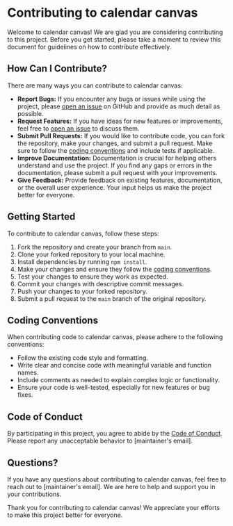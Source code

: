 # Contributing to calendar canvas

Welcome to calendar canvas! We are glad you are considering contributing to this project. Before you get started, please take a moment to review this document for guidelines on how to contribute effectively.

## How Can I Contribute?

There are many ways you can contribute to calendar canvas:

- **Report Bugs:** If you encounter any bugs or issues while using the project, please [open an issue](../../issues) on GitHub and provide as much detail as possible.
- **Request Features:** If you have ideas for new features or improvements, feel free to [open an issue](../../issues) to discuss them.
- **Submit Pull Requests:** If you would like to contribute code, you can fork the repository, make your changes, and submit a pull request. Make sure to follow the [coding conventions](#coding-conventions) and include tests if applicable.
- **Improve Documentation:** Documentation is crucial for helping others understand and use the project. If you find any gaps or errors in the documentation, please submit a pull request with your improvements.
- **Give Feedback:** Provide feedback on existing features, documentation, or the overall user experience. Your input helps us make the project better for everyone.

## Getting Started

To contribute to calendar canvas, follow these steps:

1. Fork the repository and create your branch from `main`.
2. Clone your forked repository to your local machine.
3. Install dependencies by running `npm install`.
4. Make your changes and ensure they follow the [coding conventions](#coding-conventions).
5. Test your changes to ensure they work as expected.
6. Commit your changes with descriptive commit messages.
7. Push your changes to your forked repository.
8. Submit a pull request to the `main` branch of the original repository.

## Coding Conventions

When contributing code to calendar canvas, please adhere to the following conventions:

- Follow the existing code style and formatting.
- Write clear and concise code with meaningful variable and function names.
- Include comments as needed to explain complex logic or functionality.
- Ensure your code is well-tested, especially for new features or bug fixes.

## Code of Conduct

By participating in this project, you agree to abide by the [Code of Conduct](CODE_OF_CONDUCT.md). Please report any unacceptable behavior to [maintainer's email].

## Questions?

If you have any questions about contributing to calendar canvas, feel free to reach out to [maintainer's email]. We are here to help and support you in your contributions.

Thank you for contributing to calendar canvas! We appreciate your efforts to make this project better for everyone.

